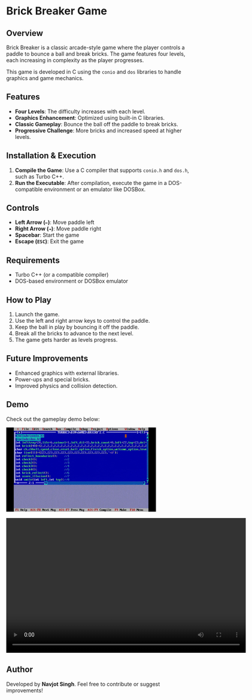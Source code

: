 # Brick Breaker Game

## Overview
Brick Breaker is a classic arcade-style game where the player controls a paddle to bounce a ball and break bricks. The game features four levels, each increasing in complexity as the player progresses.

This game is developed in C using the `conio` and `dos` libraries to handle graphics and game mechanics.

## Features
- **Four Levels**: The difficulty increases with each level.
- **Graphics Enhancement**: Optimized using built-in C libraries.
- **Classic Gameplay**: Bounce the ball off the paddle to break bricks.
- **Progressive Challenge**: More bricks and increased speed at higher levels.

## Installation & Execution
1. **Compile the Game**: Use a C compiler that supports `conio.h` and `dos.h`, such as Turbo C++.
2. **Run the Executable**: After compilation, execute the game in a DOS-compatible environment or an emulator like DOSBox.

## Controls
- **Left Arrow (`←`)**: Move paddle left
- **Right Arrow (`→`)**: Move paddle right
- **Spacebar**: Start the game
- **Escape (`ESC`)**: Exit the game

## Requirements
- Turbo C++ (or a compatible compiler)
- DOS-based environment or DOSBox emulator

## How to Play
1. Launch the game.
2. Use the left and right arrow keys to control the paddle.
3. Keep the ball in play by bouncing it off the paddle.
4. Break all the bricks to advance to the next level.
5. The game gets harder as levels progress.

## Future Improvements
- Enhanced graphics with external libraries.
- Power-ups and special bricks.
- Improved physics and collision detection.

## Demo
Check out the gameplay demo below:

![Brick Breaker Gameplay](demo.gif)

<video width="640" height="360" controls>
  <source src="demo.gif" type="video/mp4">
  Your browser does not support the video tag.
</video>

## Author
Developed by **Navjot Singh**. Feel free to contribute or suggest improvements!

